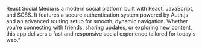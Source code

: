 React Social Media is a modern social platform built with React, JavaScript, and SCSS. 
It features a secure authentication system powered by Auth.js and an advanced routing setup for smooth, dynamic navigation. 
Whether you're connecting with friends, sharing updates, or exploring new content, 
this app delivers a fast and responsive social experience tailored for today's web."
